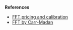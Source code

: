 __References__

- [FFT pricing and calibration](https://github.com/songqsh/songqsh.github.io/blob/master/paper/Ng05.pdf)
- [FFT by Carr-Madan](https://github.com/songqsh/songqsh.github.io/blob/master/paper/CM99_FFT.pdf)